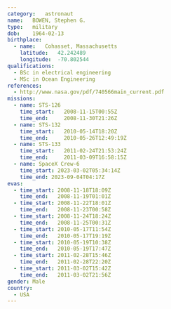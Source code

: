 ```yaml
---
category:	astronaut
name:	BOWEN, Stephen G.
type:	military
dob:	1964-02-13
birthplace:
  - name:	Cohasset, Massachusetts
    latitude:	42.242489
    longitude:	-70.802544
qualifications:
  - BSc in electrical engineering
  - MSc in Ocean Engineering
references:
  - http://www.nasa.gov/pdf/740566main_current.pdf
missions:
  - name: STS-126
    time_start:   2008-11-15T00:55Z
    time_end:     2008-11-30T21:26Z
  - name: STS-132
    time_start:   2010-05-14T18:20Z
    time_end:     2010-05-26T12:49:19Z
  - name: STS-133
    time_start:   2011-02-24T21:53:24Z
    time_end:     2011-03-09T16:58:15Z
  - name: SpaceX Crew-6
    time_start: 2023-03-02T05:34:14Z
    time_end: 2023-09-04T04:17Z
evas:
  - time_start: 2008-11-18T18:09Z
    time_end:   2008-11-19T01:01Z
  - time_start: 2008-11-22T18:01Z
    time_end:   2008-11-23T00:58Z
  - time_start: 2008-11-24T18:24Z
    time_end:   2008-11-25T00:31Z
  - time_start: 2010-05-17T11:54Z
    time_end:   2010-05-17T19:19Z
  - time_start: 2010-05-19T10:38Z
    time_end:   2010-05-19T17:47Z
  - time_start: 2011-02-28T15:46Z
    time_end:   2011-02-28T22:20Z
  - time_start: 2011-03-02T15:42Z
    time_end:   2011-03-02T21:56Z
gender:	Male
country:
  - USA
---
```

